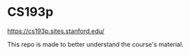 # CS193p
https://cs193p.sites.stanford.edu/

This repo is made to better understand the course's material.
